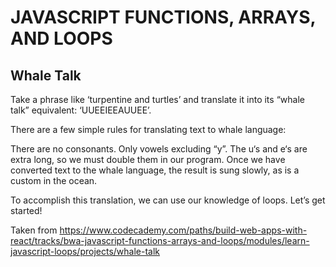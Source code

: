 <h1>JAVASCRIPT FUNCTIONS, ARRAYS, AND LOOPS</h1>
<h2>Whale Talk</h2>
Take a phrase like ‘turpentine and turtles’ and translate it into its “whale talk” equivalent: ‘UUEEIEEAUUEE’.

There are a few simple rules for translating text to whale language:

There are no consonants. Only vowels excluding “y”.
The u‘s and e‘s are extra long, so we must double them in our program.
Once we have converted text to the whale language, the result is sung slowly, as is a custom in the ocean.

To accomplish this translation, we can use our knowledge of loops. Let’s get started!

Taken from https://www.codecademy.com/paths/build-web-apps-with-react/tracks/bwa-javascript-functions-arrays-and-loops/modules/learn-javascript-loops/projects/whale-talk
